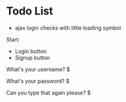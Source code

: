 # Todo List

- ajax login checks with little loading symbol

Start:
- Login button
- Signup button

What's your username?
$ 

What's your password?
$ 

Can you type that again please?
$ 

